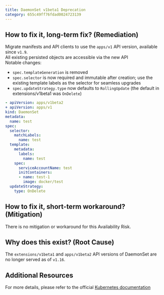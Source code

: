 ```yaml
---
title: DaemonSet v1beta1 Deprecation
category: 655c49ff76fdad0024723139
---
```


## How to fix it, long-term fix? (Remediation)

Migrate manifests and API clients to use the `apps/v1` API version, available since `v1.9`.  
All existing persisted objects are accessible via the new API  
Notable changes:

- `spec.templateGeneration` is removed
- `spec.selector` is now required and immutable after creation; use the existing template labels as the selector for seamless upgrades
- `spec.updateStrategy.type` now defaults to `RollingUpdate` (the default in extensions/v1beta1 was `OnDelete`) 

```yaml sample-daemonset.yaml
- apiVersion: apps/v1beta2
+ apiVersion: apps/v1
kind: DaemonSet
metadata:
  name: test
spec:
  selector:
    matchLabels:
      name: test
  template:
    metadata:
      labels:
        name: test
    spec:
      serviceAccountName: test
      initContainers:
      - name: test-1
        image: docker/test
  updateStrategy:
    type: OnDelete
```

## How to fix it, short-term workaround? (Mitigation)

There is no mitigation or workaround for this Availability Risk.

## Why does this exist? (Root Cause)

The `extensions/v1beta1` and `apps/v1beta2` API versions of DaemonSet are no longer served as of `v1.16`.

## Additional Resources

For more details, please refer to the official [Kubernetes documentation](https://kubernetes.io/docs/reference/using-api/deprecation-guide/#daemonset-v116)